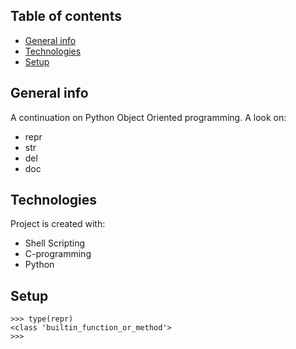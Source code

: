 ## Table of contents
* [General info](#general-info)
* [Technologies](#technologies)
* [Setup](#setup)

## General info
A continuation on Python Object Oriented programming.
A look on:
* repr
* str
* del
* doc

## Technologies
Project is created with:
* Shell Scripting
* C-programming
* Python

## Setup
```
>>> type(repr)
<class 'builtin_function_or_method'>
>>>
```